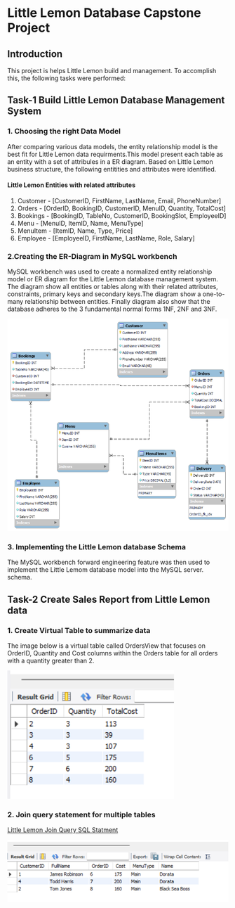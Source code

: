 # Little Lemon Database Capstone Project

## Introduction
This project is helps Little Lemon build and management. To accomplish this, the following tasks were performed:

## Task-1 Build Little Lemon Database Management System
### 1. Choosing the right Data Model
After comparing various data models, the entity relationship model is the best fit for Little Lemon data requirments.This model present each table as an entity with a set of attribules in a ER diagram. Based on Little Lemon business structure, the following entitities and attributes were identified. 

#### Little Lemon Entities with related attributes 
1. Customer - [CustomerID, FirstName, LastName, Email, PhoneNumber]
2. Orders   - [OrderID, BookingID, CustomerID, MenuID, Quantity, TotalCost]
3. Bookings - [BookingID, TableNo, CustomerID, BookingSlot, EmployeeID]
4. Menu - [MenuID, ItemID, Name, MenuType]
5. MenuItem - [ItemID, Name, Type, Price]
6. Employee - [EmployeeID, FirstName, LastName, Role, Salary]         

### 2.Creating the ER-Diagram in MySQL workbench 
MySQL workbench was used to create a normalized entity relationship model or ER diagram for the Little Lemon database management system. The diagram show all entities or tables along with their related attributes, constraints, primary keys and secondary keys.The diagram show a one-to-many relationship between entities. Finally diagram also show that the database adheres to the 3 fundamental normal forms 1NF, 2NF and 3NF. 

![Little Lemon Data Model](LittleLemonDataModel/LittleLemonDM.png)

### 3. Implementing the Little Lemon database Schema
The MySQL workbench forward engineering feature was then used to implement the Little Lemom database model into the MySQL server. schema.  
## Task-2 Create Sales Report from Little Lemon data

### 1. Create Virtual Table to summarize data
The image below is a virtual table called OrdersView that focuses on OrderID, Quantity and Cost columns within the Orders table for all orders with a quantity greater than 2. 

![OrderView](LittleLemon_OrderView_VirtualTableQuery_results.png)


### 2. Join query statement for multiple tables 

[Little Lemon Join Query SQL Statment](LittleLemon_Join_Tables_Queries/LittleLemon_JoinQuery_DataSummarization.sql)

![Join Query](LittleLemon_Join_Tables_Queries/LittleLemon_JoinTableQuery_DataSummerization_results.png)

